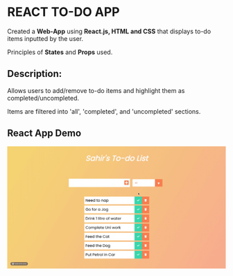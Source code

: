 # REACT TO-DO APP
Created a **Web-App** using **React.js, HTML and CSS** that displays to-do items inputted by the user.

Principles of **States** and **Props** used.

**Description:**
------------------

Allows users to add/remove to-do items and highlight them as completed/uncompleted.

Items are filtered into 'all', 'completed', and 'uncompleted' sections.


React App Demo
----------------
![React App Demo](React-App-Visual.gif)
